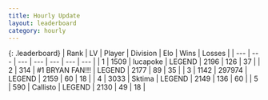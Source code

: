 ```yaml
---
title: Hourly Update
layout: leaderboard
category: hourly
---
```


{: .leaderboard}
| Rank | LV | Player | Division | Elo | Wins | Losses |
| --- | --- | --- | --- | --- | --- | --- |
| <span data-change="0">1</span> | 1509 | <span title="ID: 41925">lucapoke</span> | LEGEND | <span data-change="0">2196</span> | <span data-change="0">126</span> | <span data-change="0">37</span> |
| <span data-change="0">2</span> | 314 | <span title="ID: 756342">#1 BRYAN FAN!!!</span> | LEGEND | <span data-change="0">2177</span> | <span data-change="0">89</span> | <span data-change="0">35</span> |
| <span data-change="0">3</span> | 1142 | <span title="ID: 544038">297974</span> | LEGEND | <span data-change="0">2159</span> | <span data-change="0">60</span> | <span data-change="0">18</span> |
| <span data-change="0">4</span> | 3033 | <span title="ID: 353063">Sktima</span> | LEGEND | <span data-change="0">2149</span> | <span data-change="0">136</span> | <span data-change="0">60</span> |
| <span data-change="0">5</span> | 590 | <span title="ID: 619928">Callisto</span> | LEGEND | <span data-change="0">2130</span> | <span data-change="0">49</span> | <span data-change="0">18</span> |